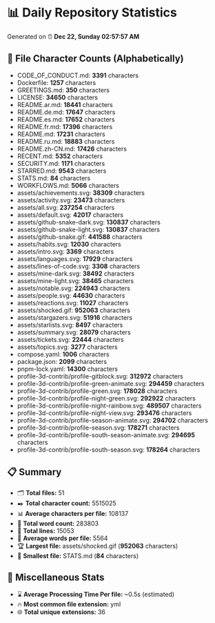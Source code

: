 # 📊 Daily Repository Statistics
Generated on ⏰ **Dec 22, Sunday 02:57:57 AM**

## 📂 File Character Counts (Alphabetically)
- CODE_OF_CONDUCT.md: **3391** characters
- Dockerfile: **1257** characters
- GREETINGS.md: **350** characters
- LICENSE: **34650** characters
- README.ar.md: **18441** characters
- README.de.md: **17647** characters
- README.es.md: **17652** characters
- README.fr.md: **17396** characters
- README.md: **17231** characters
- README.ru.md: **18883** characters
- README.zh-CN.md: **17426** characters
- RECENT.md: **5352** characters
- SECURITY.md: **1171** characters
- STARRED.md: **9543** characters
- STATS.md: **84** characters
- WORKFLOWS.md: **5066** characters
- assets/achievements.svg: **38309** characters
- assets/activity.svg: **23473** characters
- assets/all.svg: **237254** characters
- assets/default.svg: **42017** characters
- assets/github-snake-dark.svg: **130837** characters
- assets/github-snake-light.svg: **130837** characters
- assets/github-snake.gif: **441588** characters
- assets/habits.svg: **12030** characters
- assets/intro.svg: **3369** characters
- assets/languages.svg: **17929** characters
- assets/lines-of-code.svg: **3308** characters
- assets/mine-dark.svg: **38492** characters
- assets/mine-light.svg: **38465** characters
- assets/notable.svg: **224943** characters
- assets/people.svg: **44630** characters
- assets/reactions.svg: **11027** characters
- assets/shocked.gif: **952063** characters
- assets/stargazers.svg: **51916** characters
- assets/starlists.svg: **8497** characters
- assets/summary.svg: **28079** characters
- assets/tickets.svg: **22444** characters
- assets/topics.svg: **3277** characters
- compose.yaml: **1006** characters
- package.json: **2099** characters
- pnpm-lock.yaml: **14300** characters
- profile-3d-contrib/profile-gitblock.svg: **312972** characters
- profile-3d-contrib/profile-green-animate.svg: **294459** characters
- profile-3d-contrib/profile-green.svg: **178028** characters
- profile-3d-contrib/profile-night-green.svg: **292922** characters
- profile-3d-contrib/profile-night-rainbow.svg: **489507** characters
- profile-3d-contrib/profile-night-view.svg: **293476** characters
- profile-3d-contrib/profile-season-animate.svg: **294702** characters
- profile-3d-contrib/profile-season.svg: **178271** characters
- profile-3d-contrib/profile-south-season-animate.svg: **294695** characters
- profile-3d-contrib/profile-south-season.svg: **178264** characters

## 📋 Summary
- 🗂️ **Total files:** 51
- ✒️ **Total character count:** 5515025
- 📊 **Average characters per file:** 108137
- 📝 **Total word count:** 283803
- 🧾 **Total lines:** 15053
- 📐 **Average words per file:** 5564
- 🏆 **Largest file:** assets/shocked.gif (**952063** characters)
- 🥉 **Smallest file:** STATS.md (**84** characters)

## 🌟 Miscellaneous Stats
- ⌛ **Average Processing Time Per file:** ~0.5s (estimated)
- 🔥 **Most common file extension:** yml
- 🌐 **Total unique extensions:** 36
